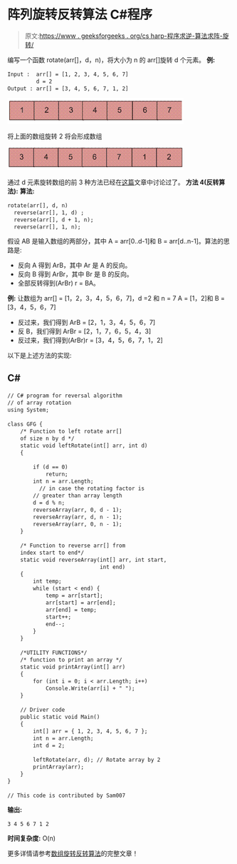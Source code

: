 # 阵列旋转反转算法 C#程序

> 原文:[https://www . geeksforgeeks . org/cs harp-程序求逆-算法求阵-旋转/](https://www.geeksforgeeks.org/csharp-program-for-reversal-algorithm-for-array-rotation/)

编写一个函数 rotate(arr[]，d，n)，将大小为 n 的 arr[]旋转 d 个元素。
**例:**

```
Input :  arr[] = [1, 2, 3, 4, 5, 6, 7]
         d = 2
Output : arr[] = [3, 4, 5, 6, 7, 1, 2] 
```

![Array](img/ba17844d7fa31a1b00169a41fc3bc3d3.png)

将上面的数组旋转 2 将会形成数组

![ArrayRotation1](img/a0ca29059e52fd48e525698f91766984.png)

通过 d 元素旋转数组的前 3 种方法已经在[这篇](https://www.geeksforgeeks.org/array-rotation/)文章中讨论过了。
**方法 4(反转算法):**
**算法:**

```
rotate(arr[], d, n)
  reverse(arr[], 1, d) ;
  reverse(arr[], d + 1, n);
  reverse(arr[], 1, n);
```

假设 AB 是输入数组的两部分，其中 A = arr[0..d-1]和 B = arr[d..n-1]。算法的思路是:

*   反向 A 得到 ArB，其中 Ar 是 A 的反向。
*   反向 B 得到 ArBr，其中 Br 是 B 的反向。
*   全部反转得到(ArBr) r = BA。

**例:**
让数组为 arr[] = [1，2，3，4，5，6，7]，d =2 和 n = 7
A = [1，2]和 B = [3，4，5，6，7]

*   反过来，我们得到 ArB = [2，1，3，4，5，6，7]
*   反 B，我们得到 ArBr = [2，1，7，6，5，4，3]
*   反过来，我们得到(ArBr)r = [3，4，5，6，7，1，2]

以下是上述方法的实现:

## C#

```
// C# program for reversal algorithm
// of array rotation
using System;

class GFG {
    /* Function to left rotate arr[]
    of size n by d */
    static void leftRotate(int[] arr, int d)
    {

        if (d == 0)
            return;
        int n = arr.Length;
          // in case the rotating factor is
        // greater than array length
        d = d % n;
        reverseArray(arr, 0, d - 1);
        reverseArray(arr, d, n - 1);
        reverseArray(arr, 0, n - 1);
    }

    /* Function to reverse arr[] from
    index start to end*/
    static void reverseArray(int[] arr, int start,
                             int end)
    {
        int temp;
        while (start < end) {
            temp = arr[start];
            arr[start] = arr[end];
            arr[end] = temp;
            start++;
            end--;
        }
    }

    /*UTILITY FUNCTIONS*/
    /* function to print an array */
    static void printArray(int[] arr)
    {
        for (int i = 0; i < arr.Length; i++)
            Console.Write(arr[i] + " ");
    }

    // Driver code
    public static void Main()
    {
        int[] arr = { 1, 2, 3, 4, 5, 6, 7 };
        int n = arr.Length;
        int d = 2;

        leftRotate(arr, d); // Rotate array by 2
        printArray(arr);
    }
}

// This code is contributed by Sam007
```

**输出:**

```
3 4 5 6 7 1 2
```

**时间复杂度:** O(n)

更多详情请参考[数组旋转反转算法](https://www.geeksforgeeks.org/program-for-array-rotation-continued-reversal-algorithm/)的完整文章！